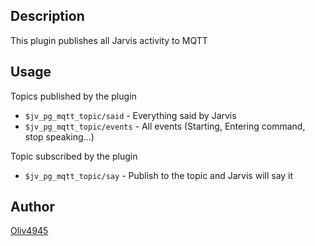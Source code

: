 <!---
IMPORTANT
=========
This README.md is displayed in the WebStore as well as within Jarvis app
Please do not change the structure of this file
Fill-in Description, Usage & Author sections
Make sure to rename the [en] folder into the language code your plugin is written in (ex: fr, es, de, it...)
For multi-language plugin:
- clone the language directory and translate commands/functions.sh
- optionally write the Description / Usage sections in several languages
-->
## Description
This plugin publishes all Jarvis activity to MQTT

## Usage
Topics published by the plugin
- `$jv_pg_mqtt_topic/said` - Everything said by Jarvis
- `$jv_pg_mqtt_topic/events` - All events (Starting, Entering command, stop speaking...)

Topic subscribed by the plugin
- `$jv_pg_mqtt_topic/say` - Publish to the topic and Jarvis will say it

## Author
[Oliv4945](http://iopush.net)
